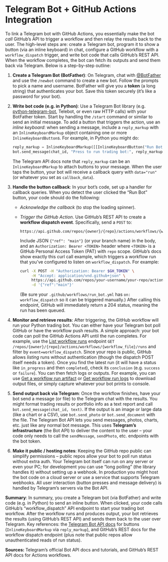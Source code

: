 
# Telegram Bot + GitHub Actions Integration

To link a Telegram bot with GitHub Actions, you essentially make the bot *call* GitHub’s API to trigger a workflow and then relay the results back to the user. The high-level steps are: create a Telegram bot, program it to show a button (via an inline keyboard) in chat, configure a GitHub workflow with a `workflow_dispatch` trigger, and write bot code that calls GitHub’s REST API. When the workflow completes, the bot can fetch its outputs and send them back via Telegram. Below is a step-by-step outline:

1. **Create a Telegram Bot (BotFather)**: On Telegram, chat with [@BotFather](https://t.me/BotFather) and use the `/newbot` command to create a new bot. Follow the prompts to pick a name and username. BotFather will give you a **token** (a long string) that authenticates your bot. Save this token securely (it’s like a password for your bot).

2. **Write bot code (e.g. in Python)**: Use a Telegram Bot library (e.g. [python-telegram-bot](https://python-telegram-bot.org/), Telebot, or even raw HTTP calls) with your BotFather token. Start by handling the `/start` command or similar to send an initial message. To add a button that triggers the action, use an *inline keyboard*: when sending a message, include a `reply_markup` with an `InlineKeyboardMarkup` object containing one or more `InlineKeyboardButton`s. For example, in Python you might do:

   ```python
   reply_markup = InlineKeyboardMarkup([[InlineKeyboardButton("Run Bot", callback_data="run")]])
   bot.send_message(chat_id, "Press to run trading bot:", reply_markup=reply_markup)
   ```

   The Telegram API docs note that `reply_markup` can be an `InlineKeyboardMarkup` to attach buttons to your message. When the user taps the button, your bot will receive a callback query with `data="run"` (or whatever you set as `callback_data`).

3. **Handle the button callback**: In your bot’s code, set up a handler for callback queries. When you detect the user clicked the “Run Bot” button, your code should do the following:

   * *Acknowledge the callback* (to stop the loading spinner).
   * *Trigger the GitHub Action*. Use GitHub’s REST API to create a **workflow dispatch event**. Specifically, send a `POST` to:

     ```
     https://api.github.com/repos/{owner}/{repo}/actions/workflows/{workflow_file}.yml/dispatches
     ```

     Include JSON `{"ref": "main"}` (or your branch name) in the body, and an `Authorization: Bearer <TOKEN>` header where `<TOKEN>` is a GitHub Personal Access Token (PAT) with `repo` scope. GitHub’s docs show exactly this curl call example, which triggers a workflow run that you’ve configured to listen on `workflow_dispatch`. For example:

     ```bash
     curl -X POST -H "Authorization: Bearer $GH_TOKEN" \
          -H "Accept: application/vnd.github+json" \
          https://api.github.com/repos/your-username/your-repo/actions/workflows/run_bot.yml/dispatches \
          -d '{"ref":"main"}'
     ```

     (Be sure your `.github/workflows/run_bot.yml` has `on: workflow_dispatch` so it can be triggered manually.) After calling this endpoint, GitHub will immediately return a 204 status, meaning the run has been queued.

4. **Monitor and retrieve results**: After triggering, the GitHub workflow will run your Python trading bot. You can either have your Telegram bot poll GitHub or have the workflow push results. A simple approach: your bot code can poll the GitHub Actions API until the run completes. For example, use the [List workflow runs](https://docs.github.com/rest/actions/workflow-runs#list-workflow-runs-for-a-workflow) endpoint `GET /repos/{owner}/{repo}/actions/workflows/{workflow_file}/runs` and filter by `event=workflow_dispatch`. Since your repo is public, GitHub allows *listing* runs without authentication (though the dispatch POST itself needs a token). Once you find the latest run (it will have a status like `in_progress` and then `completed`), check its `conclusion` (e.g. `success` or `failure`). You can then fetch logs or outputs. For example, you can use [Get a workflow run artifact](https://docs.github.com/rest/actions/artifacts#get-an-artifact) or [Get workflow run logs](https://docs.github.com/rest/actions/workflow-runs#get-workflow-run-logs) to download output files, or simply capture whatever your bot prints to console.

5. **Send output back via Telegram**: Once the workflow finishes, have your bot send a message (or file) to the Telegram chat with the results. You might format trading results or portfolio info as a text report and call `bot.send_message(chat_id, text)`. If the output is an image or large data (like a chart or a CSV), use `bot.send_photo` or `bot.send_document` with the file. The Telegram Bot API lets you send messages, photos, charts, etc. just like any normal bot message. This uses **Telegram’s infrastructure** (the Bot API) to deliver the content to the user – your code only needs to call the `sendMessage`, `sendPhoto`, etc. endpoints with the bot token.

6. **Make it public / hosting notes**: Keeping the GitHub repo public can simplify permissions – public repos allow your bot to poll run status without extra auth. Your Telegram bot itself can run on any server or even your PC; for development you can use “long polling” (the library handles it) without setting up a webhook. In production you might host the bot code on a cloud server or use a service that supports Telegram webhooks. All user interaction (button presses and message delivery) is handled by Telegram’s servers via the Bot API.

**Summary**: In summary, you create a Telegram bot (via BotFather) and write code (e.g. in Python) to send an inline button. When clicked, your code calls GitHub’s “workflow\_dispatch” API endpoint to start your trading bot workflow. After the workflow runs and produces output, your bot retrieves the results (using GitHub’s REST API) and sends them back to the user over Telegram. Key references: the [Telegram Bot API docs](https://core.telegram.org/bots/api) for buttons (`InlineKeyboardMarkup` via `reply_markup`), and GitHub’s REST docs for the workflow dispatch endpoint (plus note that public repos allow unauthenticated reads of run status).

**Sources:** Telegram’s official Bot API docs and tutorials, and GitHub’s REST API docs for Actions workflows.
